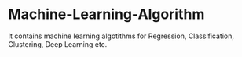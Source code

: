 # Machine-Learning-Algorithm
It contains machine learning algotithms for Regression, Classification, Clustering, Deep Learning etc.
